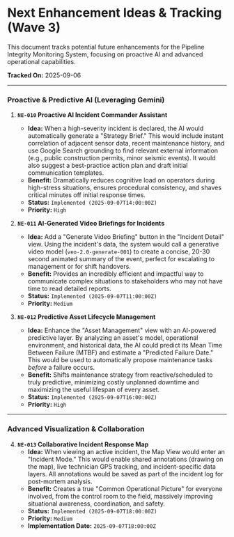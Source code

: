# Next Enhancement Ideas & Tracking (Wave 3)

This document tracks potential future enhancements for the Pipeline Integrity Monitoring System, focusing on proactive AI and advanced operational capabilities.

**Tracked On:** 2025-09-06

---

### Proactive & Predictive AI (Leveraging Gemini)

1.  **`NE-010` Proactive AI Incident Commander Assistant**
    -   **Idea:** When a high-severity incident is declared, the AI would automatically generate a "Strategy Brief." This would include instant correlation of adjacent sensor data, recent maintenance history, and use Google Search grounding to find relevant external information (e.g., public construction permits, minor seismic events). It would also suggest a best-practice action plan and draft initial communication templates.
    -   **Benefit:** Dramatically reduces cognitive load on operators during high-stress situations, ensures procedural consistency, and shaves critical minutes off initial response times.
    -   **Status:** `Implemented (2025-09-07T14:00:00Z)`
    -   **Priority:** `High`

2.  **`NE-011` AI-Generated Video Briefings for Incidents**
    -   **Idea:** Add a "Generate Video Briefing" button in the "Incident Detail" view. Using the incident's data, the system would call a generative video model (`veo-2.0-generate-001`) to create a concise, 20-30 second animated summary of the event, perfect for escalating to management or for shift handovers.
    -   **Benefit:** Provides an incredibly efficient and impactful way to communicate complex situations to stakeholders who may not have time to read detailed reports.
    -   **Status:** `Implemented (2025-09-07T11:00:00Z)`
    -   **Priority:** `Medium`

3.  **`NE-012` Predictive Asset Lifecycle Management**
    -   **Idea:** Enhance the "Asset Management" view with an AI-powered predictive layer. By analyzing an asset's model, operational environment, and historical data, the AI could predict its Mean Time Between Failure (MTBF) and estimate a "Predicted Failure Date." This would be used to automatically propose maintenance tasks *before* a failure occurs.
    -   **Benefit:** Shifts maintenance strategy from reactive/scheduled to truly predictive, minimizing costly unplanned downtime and maximizing the useful lifespan of every asset.
    -   **Status:** `Implemented (2025-09-07T16:00:00Z)`
    -   **Priority:** `High`

---

### Advanced Visualization & Collaboration

4.  **`NE-013` Collaborative Incident Response Map**
    -   **Idea:** When viewing an active incident, the Map View would enter an "Incident Mode." This would enable shared annotations (drawing on the map), live technician GPS tracking, and incident-specific data layers. All annotations would be saved as part of the incident log for post-mortem analysis.
    -   **Benefit:** Creates a true "Common Operational Picture" for everyone involved, from the control room to the field, massively improving situational awareness, coordination, and safety.
    -   **Status:** `Implemented (2025-09-07T18:00:00Z)`
    -   **Priority:** `Medium`
    -   **Implementation Date:** `2025-09-07T18:00:00Z`